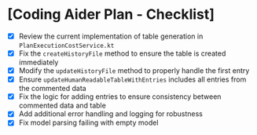 # [Coding Aider Plan - Checklist]

- [x] Review the current implementation of table generation in `PlanExecutionCostService.kt`
- [x] Fix the `createHistoryFile` method to ensure the table is created immediately
- [x] Modify the `updateHistoryFile` method to properly handle the first entry
- [x] Ensure `updateHumanReadableTableWithEntries` includes all entries from the commented data
- [x] Fix the logic for adding entries to ensure consistency between commented data and table
- [x] Add additional error handling and logging for robustness
- [x] Fix model parsing failing with empty model
